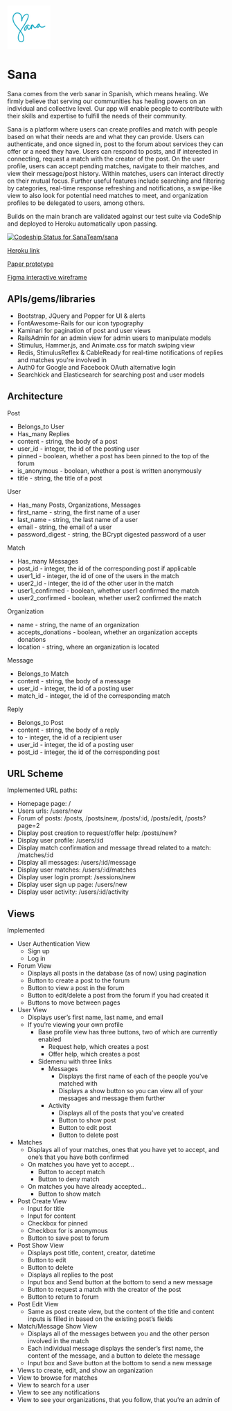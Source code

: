 <img src="https://raw.githubusercontent.com/SanaTeam/sana/main/public/logo.svg" width="100" height="100">

# Sana
Sana comes from the verb sanar in Spanish, which means healing. We firmly believe that serving our communities has healing powers on an individual and collective level. Our app will enable people to contribute with their skills and expertise to fulfill the needs of their community. 

Sana is a platform where users can create profiles and match with people based on what their needs are and what they can provide. Users can authenticate, and once signed in, post to the forum about services they can offer or a need they have. Users can respond to posts, and if interested in connecting, request a match with the creator of the post. On the user profile, users can accept pending matches, navigate to their matches, and view their message/post history. Within matches, users can interact directly on their mutual focus. Further useful features include searching and filtering by categories, real-time response refreshing and notifications, a swipe-like view to also look for potential need matches to meet, and organization profiles to be delegated to users, among others. 

Builds on the main branch are validated against our test suite via CodeShip and deployed to Heroku automatically upon passing.

[![Codeship Status for SanaTeam/sana](https://app.codeship.com/projects/f5b8ec28-e505-4bd2-8ceb-270ae746f985/status?branch=main)](https://app.codeship.com/projects/443139)

[Heroku link](http://sana-app.herokuapp.com/)

[Paper prototype](https://github.com/SanaTeam/sana/blob/main/public/paper_prototypes.pdf)

[Figma interactive wireframe](https://www.figma.com/proto/mFxItAbMhLuY8SrB0KFrXL/Wireframe?node-id=4%3A301&scaling=min-zoom)

## APIs/gems/libraries
* Bootstrap, JQuery and Popper for UI & alerts
* FontAwesome-Rails for our icon typography
* Kaminari for pagination of post and user views
* RailsAdmin for an admin view for admin users to manipulate models
* Stimulus, Hammer.js, and Animate.css for match swiping view
* Redis, StimulusReflex & CableReady for real-time notifications of replies and matches you're involved in
* Auth0 for Google and Facebook OAuth alternative login
* Searchkick and Elasticsearch for searching post and user models

## Architecture
Post
* Belongs_to User
* Has_many Replies
* content - string, the body of a post
* user_id - integer, the id of the posting user
* pinned - boolean, whether a post has been pinned to the top of the forum
* is_anonymous - boolean, whether a post is written anonymously
* title - string, the title of a post
  
User
* Has_many Posts, Organizations, Messages
* first_name - string, the first name of a user
* last_name - string, the last name of a user
* email - string, the email of a user
* password_digest - string, the BCrypt digested password of a user
  
Match
* Has_many Messages
* post_id - integer, the id of the corresponding post if applicable
* user1_id - integer, the id of one of the users in the match
* user2_id - integer, the id of the other user in the match
* user1_confirmed - boolean, whether user1 confirmed the match
* user2_confirmed - boolean, whether user2 confirmed the match
  
Organization
* name - string, the name of an organization
* accepts_donations - boolean, whether an organization accepts donations
* location - string, where an organization is located

Message
* Belongs_to Match
* content - string, the body of a message
* user_id - integer, the id of a posting user
* match_id - integer, the id of the corresponding match
  
Reply
* Belongs_to Post
* content - string, the body of a reply
* to - integer, the id of a recipient user
* user_id - integer, the id of a posting user
* post_id - integer, the id of the corresponding post


## URL Scheme
Implemented URL paths:

* Homepage page: /
* Users urls: /users/new
* Forum of posts: /posts, /posts/new, /posts/:id, /posts/edit, /posts?page=2 
* Display post creation to request/offer help: /posts/new? 
* Display user profile: /users/:id
* Display match confirmation and message thread related to a match: /matches/:id
* Display all messages: /users/:id/message
* Display user matches: /users/:id/matches
* Display user login prompt: /sessions/new
* Display user sign up page: /users/new
* Display user activity: /users/:id/activity

## Views
Implemented
* User Authentication View
  * Sign up
  * Log in
* Forum View
  * Displays all posts in the database (as of now) using pagination
  * Button to create a post to the forum
  * Button to view a post in the forum
  * Button to edit/delete a post from the forum if you had created it
  * Buttons to move between pages
* User View 
  * Displays user’s first name, last name, and email
  * If you’re viewing your own profile
    * Base profile view has three buttons, two of which are currently enabled
      * Request help, which creates a post
      * Offer help, which creates a post
    * Sidemenu with three links
      * Messages
        * Displays the first name of each of the people you’ve matched with
        * Displays a show button so you can view all of your messages and message them further
      * Activity
        * Displays all of the posts that you’ve created
        * Button to show post
        * Button to edit post
        * Button to delete post
* Matches
  * Displays all of your matches, ones that you have yet to accept, and one’s that you have both confirmed
  * On matches you have yet to accept…
    * Button to accept match
    * Button to deny match
  * On matches you have already accepted…
    * Button to show match
* Post Create View
  * Input for title
  * Input for content
  * Checkbox for pinned
  * Checkbox for is anonymous
  * Button to save post to forum
* Post Show View
  * Displays post title, content, creator, datetime
  * Button to edit
  * Button to delete
  * Displays all replies to the post
  * Input box and Send button at the bottom to send a new message
  * Button to request a match with the creator of the post
  * Button to return to forum
* Post Edit View
  * Same as post create view, but the content of the title and content inputs is filled in based on the existing post’s fields
* Match/Message Show View
  * Displays all of the messages between you and the other person involved in the match
  * Each individual message displays the sender’s first name, the content of the message, and a button to delete the message
  * Input box and Save button at the bottom to send a new message
* Views to create, edit, and show an organization
* View to browse for matches
* View to search for a user
* View to see any notifications
* View to see your organizations, that you follow, that you’re an admin of
